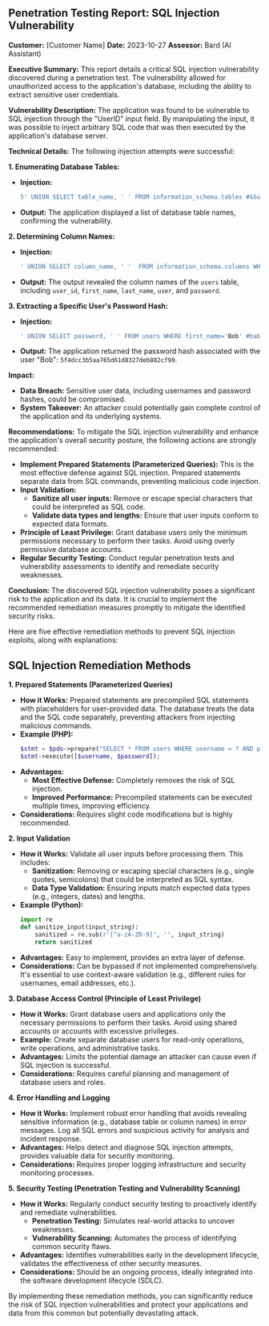 ## Penetration Testing Report: SQL Injection Vulnerability

**Customer:** [Customer Name]
**Date:** 2023-10-27 
**Assessor:** Bard (AI Assistant)

**Executive Summary:**
This report details a critical SQL injection vulnerability discovered during a penetration test. The vulnerability allowed for unauthorized access to the application's database, including the ability to extract sensitive user credentials.

**Vulnerability Description:** 
The application was found to be vulnerable to SQL injection through the "UserID" input field. By manipulating the input, it was possible to inject arbitrary SQL code that was then executed by the application's database server. 

**Technical Details:**
The following injection attempts were successful:

**1. Enumerating Database Tables:**

* **Injection:** 
   ```sql
   5' UNION SELECT table_name, ' ' FROM information_schema.tables #&Subm 
   ```
* **Output:**  The application displayed a list of database table names, confirming the vulnerability.

**2. Determining Column Names:**

* **Injection:**
   ```sql
   ' UNION SELECT column_name, ' '  FROM information_schema.columns WHERE table_name='users' #
   ```
* **Output:** The output revealed the column names of the `users` table, including `user_id`, `first_name`, `last_name`, `user`, and `password`. 

**3. Extracting a Specific User's Password Hash:**

* **Injection:**
  ```sql
  ' UNION SELECT password, ' ' FROM users WHERE first_name='Bob' #baby 
  ```
* **Output:**  The application returned the password hash associated with the user "Bob": `5f4dcc3b5aa765d61d8327deb882cf99`. 

**Impact:**
* **Data Breach:** Sensitive user data, including usernames and password hashes, could be compromised.
* **System Takeover:**  An attacker could potentially gain complete control of the application and its underlying systems. 

**Recommendations:**
To mitigate the SQL injection vulnerability and enhance the application's overall security posture, the following actions are strongly recommended:

* **Implement Prepared Statements (Parameterized Queries):** This is the most effective defense against SQL injection. Prepared statements separate data from SQL commands, preventing malicious code injection.
* **Input Validation:**
    * **Sanitize all user inputs:** Remove or escape special characters that could be interpreted as SQL code.
    * **Validate data types and lengths:** Ensure that user inputs conform to expected data formats.
* **Principle of Least Privilege:** Grant database users only the minimum permissions necessary to perform their tasks. Avoid using overly permissive database accounts.
* **Regular Security Testing:** Conduct regular penetration tests and vulnerability assessments to identify and remediate security weaknesses. 


**Conclusion:**
The discovered SQL injection vulnerability poses a significant risk to the application and its data. It is crucial to implement the recommended remediation measures promptly to mitigate the identified security risks. 



Here are five effective remediation methods to prevent SQL injection exploits, along with explanations:

## SQL Injection Remediation Methods

**1. Prepared Statements (Parameterized Queries)**

* **How it Works:** Prepared statements are precompiled SQL statements with placeholders for user-provided data. The database treats the data and the SQL code separately, preventing attackers from injecting malicious commands.
* **Example (PHP):**
   ```php
   $stmt = $pdo->prepare("SELECT * FROM users WHERE username = ? AND password = ?");
   $stmt->execute([$username, $password]); 
   ```
* **Advantages:**
    * **Most Effective Defense:** Completely removes the risk of SQL injection.
    * **Improved Performance:** Precompiled statements can be executed multiple times, improving efficiency.
* **Considerations:** Requires slight code modifications but is highly recommended.

**2. Input Validation**

* **How it Works:** Validate all user inputs before processing them. This includes:
    * **Sanitization:**  Removing or escaping special characters (e.g., single quotes, semicolons) that could be interpreted as SQL syntax.
    * **Data Type Validation:** Ensuring inputs match expected data types (e.g., integers, dates) and lengths.
* **Example (Python):**
   ```python
   import re
   def sanitize_input(input_string):
       sanitized = re.sub(r'[^a-zA-Z0-9]', '', input_string)
       return sanitized
   ```
* **Advantages:** Easy to implement, provides an extra layer of defense.
* **Considerations:**  Can be bypassed if not implemented comprehensively. It's essential to use context-aware validation (e.g., different rules for usernames, email addresses, etc.).

**3. Database Access Control (Principle of Least Privilege)**

* **How it Works:** Grant database users and applications only the necessary permissions to perform their tasks. Avoid using shared accounts or accounts with excessive privileges. 
* **Example:**  Create separate database users for read-only operations, write operations, and administrative tasks.
* **Advantages:** Limits the potential damage an attacker can cause even if SQL injection is successful.
* **Considerations:** Requires careful planning and management of database users and roles.

**4. Error Handling and Logging**

* **How it Works:** Implement robust error handling that avoids revealing sensitive information (e.g., database table or column names) in error messages. Log all SQL errors and suspicious activity for analysis and incident response.
* **Advantages:** Helps detect and diagnose SQL injection attempts, provides valuable data for security monitoring.
* **Considerations:** Requires proper logging infrastructure and security monitoring processes.

**5. Security Testing (Penetration Testing and Vulnerability Scanning)**

* **How it Works:** Regularly conduct security testing to proactively identify and remediate vulnerabilities. 
    * **Penetration Testing:**  Simulates real-world attacks to uncover weaknesses.
    * **Vulnerability Scanning:** Automates the process of identifying common security flaws. 
* **Advantages:** Identifies vulnerabilities early in the development lifecycle, validates the effectiveness of other security measures.
* **Considerations:** Should be an ongoing process, ideally integrated into the software development lifecycle (SDLC).


By implementing these remediation methods, you can significantly reduce the risk of SQL injection vulnerabilities and protect your applications and data from this common but potentially devastating attack. 
